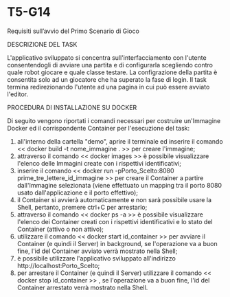 # T5-G14
Requisiti sull’avvio del Primo Scenario di Gioco

DESCRIZIONE DEL TASK

L'applicativo sviluppato si concentra sull'interfacciamento con l'utente consentendogli di avviare una partita e di configurarla
scegliendo contro quale robot giocare e quale classe testare. La configrazione della partita è consentita solo ad un giocatore
che ha superato la fase di login. Il task termina redirezionando l'utente ad una pagina in cui può essere avviato l'editor.


PROCEDURA DI INSTALLAZIONE SU DOCKER

Di seguito vengono riportati i comandi necessari per costruire un'Immagine Docker ed il corrispondente Container per l'esecuzione del task:
1) all'interno della cartella "demo", aprire il terminale ed inserire il comando << docker build -t nome_immagine . >> per creare l'immagine;
2) attraverso il comando << docker images >> è possibile visualizzare l'elenco delle Immagini create con i rispettivi identificativi;
3) inserire il comando << docker run -pPorto_Scelto:8080 prime_tre_lettere_id_immagine >> per creare il Container a partire dall'Immagine selezionata
   (viene effettuato un mapping tra il porto 8080 usato dall'applicazione e il porto effettivo);
4) il Container si avvierà automaticamente e non sarà possibile usare la Shell, pertanto, premere ctrl+C per arrestarlo;
5) attraverso il comando << docker ps -a >> è possibile visualizzare l'elenco dei Container creati con i rispettivi identificativi e lo stato del
   Container (attivo o non attivo);
6) utilizzare il comando << docker start id_container >> per avviare il Container (e quindi il Server) in background, se l'operazione va a
   buon fine, l'id del Container avviato verrà mostrato nella Shell;
7) è possibile utilizzare l'applicativo sviluppato all'indirizzo http://localhost:Porto_Scelto;
8) per arrestare il Container (e quindi il Server) utilizzare il comando << docker stop id_container >> , se l'operazione va a buon fine,
   l'id del Container arrestato verrà mostrato nella Shell.

